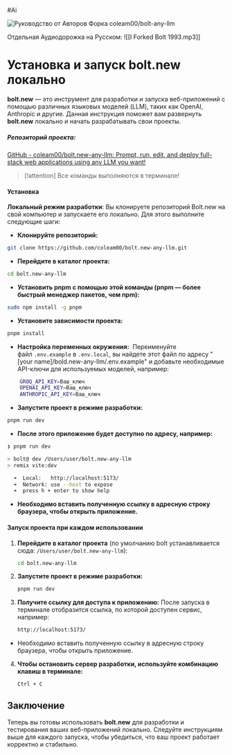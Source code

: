 #Ai  

![Руководство от Авторов Форка coleam00/bolt-any-llm](https://youtu.be/3PFcAu_oU80?si=2t4ixyJeLq0cCoVs)

Отдельная Аудиодорожка на Русском: ![[I Forked Bolt 1993.mp3]]
# Установка и запуск bolt.new локально

**bolt.new** — это инструмент для разработки и запуска веб-приложений с помощью различных языковых моделей (LLM), таких как OpenAI, Anthropic и другие. Данная инструкция поможет вам развернуть **bolt.new** локально и начать разрабатывать свои проекты.
##### Репозиторий проекта:

[GitHub - coleam00/bolt.new-any-llm: Prompt, run, edit, and deploy full-stack web applications using any LLM you want!](https://github.com/coleam00/bolt.new-any-llm)

> [!attention] 
>Все команды выполняются в терминале!

#### Установка

**Локальный режим разработки**: Вы клонируете репозиторий Bolt.new на свой компьютер и запускаете его локально. Для этого выполните следующие шаги:

- **Клонируйте репозиторий:**
```zsh
git clone https://github.com/coleam00/bolt.new-any-llm.git
```

- **Перейдите в каталог проекта:**
```zsh
cd bolt.new-any-llm
```

- **Установить pnpm с помощью этой команды (pnpm — более быстрый менеджер пакетов, чем npm):**
```zsh
sudo npm install -g pnpm
```

- **Установите зависимости проекта:**
```zsh
pnpm install
```

- **Настройка переменных окружения:** 
	Переименуйте файл `.env.example` в `.env.local`, вы найдете этот файл по адресу 
	"[your name]/bold.new-any-llm/.env.example" и добавьте необходимые API-ключи для используемых моделей, например:
	
```zsh
	GROQ_API_KEY=Ваш_ключ
	OPENAI_API_KEY=Ваш_ключ
	ANTHROPIC_API_KEY=Ваш_ключ
```

- **Запустите проект в режиме разработки:**
```zsh
pnpm run dev
```

- **После этого приложение будет доступно по адресу, например:**
```zsh
❯ pnpm run dev

> bolt@ dev /Users/user/bolt.new-any-llm
> remix vite:dev

  ➜  Local:   http://localhost:5173/
  ➜  Network: use --host to expose
  ➜  press h + enter to show help
```

- **Необходимо вставить полученную ссылку в адресную строку браузера, чтобы открыть приложение.**

#### Запуск проекта при каждом использовании

1. **Перейдите в каталог проекта** (по умолчанию bolt устанавливается сюда: `/Users/user/bolt.new-any-llm`):   
     ```zsh
   cd bolt.new-any-llm
   ```
   
2. **Запустите проект в режиме разработки:**   
    ```zsh
   pnpm run dev
   ```
   
3. **Получите ссылку для доступа к приложению:**
   После запуска в терминале отобразится ссылка, по которой доступен сервис, например:
	 ```zsh
   http://localhost:5173/
   ```
   
 - Необходимо вставить полученную ссылку в адресную строку браузера, чтобы открыть приложение.
   
4. **Чтобы остановить сервер разработки, используйте комбинацию клавиш в терминале:**  
	```plaintext
	Ctrl + C
	```

## Заключение

Теперь вы готовы использовать **bolt.new** для разработки и тестирования ваших веб-приложений локально. Следуйте инструкциям выше для каждого запуска, чтобы убедиться, что ваш проект работает корректно и стабильно.